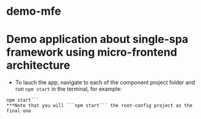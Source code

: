 # demo-mfe
# Demo application about single-spa framework using micro-frontend architecture
- To lauch the app, navigate to each of the component project folder and run ```npm start``` in the terminal, for example:
```cd about
npm start```
***Note that you will ```npm start``` the root-config project as the final one
